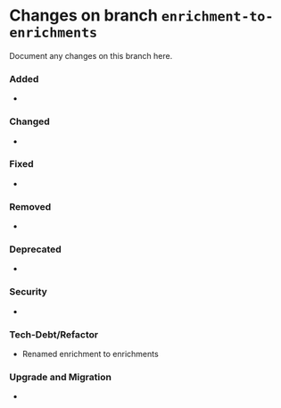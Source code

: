 # Changes on branch `enrichment-to-enrichments`
Document any changes on this branch here.
### Added
- 

### Changed
- 

### Fixed
- 

### Removed
- 

### Deprecated
- 

### Security
- 

### Tech-Debt/Refactor
- Renamed enrichment to enrichments

### Upgrade and Migration
- 
